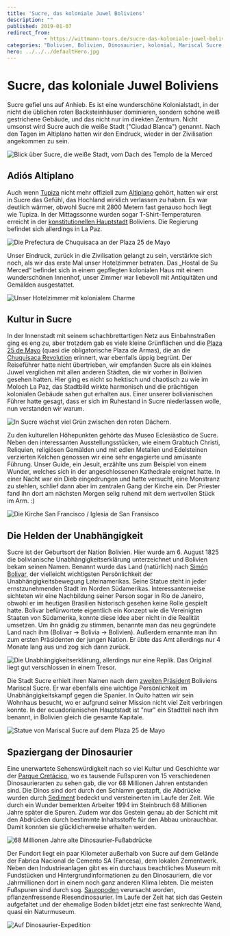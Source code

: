 ```yaml
---
title: 'Sucre, das koloniale Juwel Boliviens'
description: ""
published: 2019-01-07
redirect_from: 
            - https://wittmann-tours.de/sucre-das-koloniale-juwel-boliviens/
categories: "Bolivien, Bolivien, Dinosaurier, kolonial, Mariscal Sucre, Simon Bolivar, Sucre"
hero: ../../../defaultHero.jpg
---
```

# Sucre, das koloniale Juwel Boliviens

Sucre gefiel uns auf Anhieb. Es ist eine wunderschöne Kolonialstadt, in der nicht die üblichen roten Backsteinhäuser dominieren, sondern schöne weiß gestrichene Gebäude, und das nicht nur im direkten Zentrum. Nicht umsonst wird Sucre auch die weiße Stadt ("Ciudad Blanca") genannt. Nach den Tagen im Altiplano hatten wir den Eindruck, wieder in der Zivilisation angekommen zu sein.

![Blick über Sucre, die weiße Stadt, vom Dach des Templo de la Merced](http://wittmann-tours.de/wp-content/uploads/2018/12/CW-20180607-135500-4289-1024x683.jpg)

<!--more-->

## Adiós Altiplano

Auch wenn [Tupiza](http://wittmann-tours.de/von-tupiza-bis-sucre-abschied-vom-altiplano/) nicht mehr offiziell zum [Altiplano](https://de.wikipedia.org/wiki/Altiplano) gehört, hatten wir erst in Sucre das Gefühl, das Hochland wirklich verlassen zu haben. Es war deutlich wärmer, obwohl Sucre mit 2800 Metern fast genauso hoch liegt wie Tupiza. In der Mittagssonne wurden sogar T-Shirt-Temperaturen erreicht in der [konstitutionellen Hauptstadt](https://de.wikipedia.org/wiki/Sucre) Boliviens. Die Regierung befindet sich allerdings in La Paz.

![Die Prefectura de Chuquisaca an der Plaza 25 de Mayo](http://wittmann-tours.de/wp-content/uploads/2018/12/CW-20180606-100048-4205-1024x683.jpg)

Unser Eindruck, zurück in die Zivilisation gelangt zu sein, verstärkte sich noch, als wir das erste Mal unser Hotelzimmer betraten. Das „Hostal de Su Merced“ befindet sich in einem gepflegten kolonialen Haus mit einem wunderschönen Innenhof, unser Zimmer war liebevoll mit Antiquitäten und Gemälden ausgestattet.

![Unser Hotelzimmer mit kolonialem Charme](http://wittmann-tours.de/wp-content/uploads/2018/12/CW-20180605-183919-4188-1024x683.jpg)

## Kultur in Sucre

In der Innenstadt mit seinem schachbrettartigen Netz aus Einbahnstraßen ging es eng zu, aber trotzdem gab es viele kleine Grünflächen und die [Plaza 25 de Mayo](<https://es.wikipedia.org/wiki/Plaza_25_de_Mayo_(Sucre)>) (quasi die obligatorische Plaza de Armas), die an die [Chuquisaca Revolution](https://en.wikipedia.org/wiki/Chuquisaca_Revolution) erinnert, war ebenfalls üppig begrünt. Der Reiseführer hatte nicht übertrieben, wir empfanden Sucre als ein kleines Juwel verglichen mit allen anderen Städten, die wir vorher in Bolivien gesehen hatten. Hier ging es nicht so hektisch und chaotisch zu wie im Moloch La Paz, das Stadtbild wirkte harmonisch und die prächtigen kolonialen Gebäude sahen gut erhalten aus. Einer unserer bolivianischen Führer hatte gesagt, dass er sich im Ruhestand in Sucre niederlassen wolle, nun verstanden wir warum.

![In Sucre wächst viel Grün zwischen den roten Dächern.](http://wittmann-tours.de/wp-content/uploads/2018/12/CW-20180606-105545-2378-1024x683.jpg)

Zu den kulturellen Höhepunkten gehörte das Museo Eclesiàstico de Sucre. Neben den interessanten Ausstellungsstücken, wie einem Grabtuch Christi, Reliquien, religiösen Gemälden und mit edlen Metallen und Edelsteinen verzierten Kelchen genossen wir eine sehr engagierte und amüsante Führung. Unser Guide, ein Jesuit, erzählte uns zum Beispiel von einem Wunder, welches sich in der angeschlossenen Kathedrale ereignet hatte. In einer Nacht war ein Dieb eingedrungen und hatte versucht, eine Monstranz zu stehlen, schlief dann aber im zentralen Gang der Kirche ein. Der Priester fand ihn dort am nächsten Morgen selig ruhend mit dem wertvollen Stück im Arm. :)

![Die Kirche San Francisco / Iglesia de San Fransisco](http://wittmann-tours.de/wp-content/uploads/2018/12/CW-20180606-152639-4218-1024x683.jpg)

## Die Helden der Unabhängigkeit

Sucre ist der Geburtsort der Nation Bolivien. Hier wurde am 6. August 1825 die bolivianische Unabhängigkeitserklärung unterzeichnet und Bolivien bekam seinen Namen. Benannt wurde das Land (natürlich) nach [Simón Bolivar](https://de.wikipedia.org/wiki/Sim%C3%B3n_Bol%C3%ADvar), der vielleicht wichtigsten Persönlichkeit der Unabhängigkeitsbewegung Lateinamerikas. Seine Statue steht in jeder ernstzunehmenden Stadt im Norden Südamerikas. Interessanterweise sichteten wir eine Nachbildung seiner Person sogar in Rio de Janeiro, obwohl er im heutigen Brasilien historisch gesehen keine Rolle gespielt hatte. Bolivar befürwortete eigentlich ein Konzept wie die Vereinigten Staaten von Südamerika, konnte diese Idee aber nicht in die Realität umsetzen. Um ihn gnädig zu stimmen, benannte man das neu gegründete Land nach ihm (Bolivar -> Bolivia -> Bolivien). Außerdem ernannte man ihn zum ersten Präsidenten der jungen Nation. Er übte das Amt allerdings nur 4 Monate lang aus und zog sich dann zurück.

![Die Unabhängigkeitserklärung, allerdings nur eine Replik. Das Original liegt gut verschlossen in einem Tresor.](http://wittmann-tours.de/wp-content/uploads/2018/12/CW-20180606-094352-4197-1024x683.jpg)

Die Stadt Sucre erhielt ihren Namen nach dem [zweiten Präsident](https://de.wikipedia.org/wiki/Antonio_Jos%C3%A9_de_Sucre) Boliviens Mariscal Sucre. Er war ebenfalls eine wichtige Persönlichkeit im Unabhängigkeitskampf gegen die Spanier. In Quito hatten wir sein Wohnhaus besucht, wo er aufgrund seiner Mission nicht viel Zeit verbringen konnte. In der ecuadorianischen Hauptstadt ist "nur" ein Stadtteil nach ihm benannt, in Bolivien gleich die gesamte Kapitale.

![Statue von Mariscal Sucre auf dem Plaza 25 de Mayo](http://wittmann-tours.de/wp-content/uploads/2018/12/CW-20180607-084620-4242-1024x683.jpg)

## Spaziergang der Dinosaurier

Eine unerwartete Sehenswürdigkeit nach so viel Kultur und Geschichte war der [Parque Cretácico](http://parquecretacicosucre.com/), wo es tausende Fußspuren von 15 verschiedenen Dinosaurierarten zu sehen gab, die vor 68 Millionen Jahren entstanden sind. Die Dinos sind dort durch den Schlamm gestapft, die Abdrücke wurden durch [Sediment](https://de.wikipedia.org/wiki/Sedimentation) bedeckt und versteinerten im Laufe der Zeit. Wie durch ein Wunder bemerkten Arbeiter 1994 im Steinbruch 68 Millionen Jahre später die Spuren. Zudem war das Gestein genau ab der Schicht mit den Abdrücken durch bestimmte Inhaltsstoffe für den Abbau unbrauchbar. Damit konnten sie glücklicherweise erhalten werden.

![68 Millionen Jahre alte Dinosaurier-Fußabdrücke](http://wittmann-tours.de/wp-content/uploads/2018/12/CW-20180607-104852-4263-1024x683.jpg)

Der Fundort liegt ein paar Kilometer außerhalb von Sucre auf dem Gelände der Fabrica Nacional de Cemento SA (Fancesa), dem lokalen Zementwerk. Neben den Industrieanlagen gibt es ein durchaus beachtliches Museum mit Fundstücken und Hintergrundinformationen zu den Dinosauriern, die vor Jahrmillionen dort in einem noch ganz anderen Klima lebten. Die meisten Fußspuren sind durch sog. [Sauropoden](https://de.wikipedia.org/wiki/Sauropoden) verursacht worden, pflanzenfressende Riesendinosaurier. Im Laufe der Zeit hat sich das Gestein aufgefaltet und der ehemalige Boden bildet jetzt eine fast senkrechte Wand, quasi ein Naturmuseum.

![Auf Dinosaurier-Expedition](http://wittmann-tours.de/wp-content/uploads/2018/12/CW-20180607-104926-2516-1024x683.jpg)

